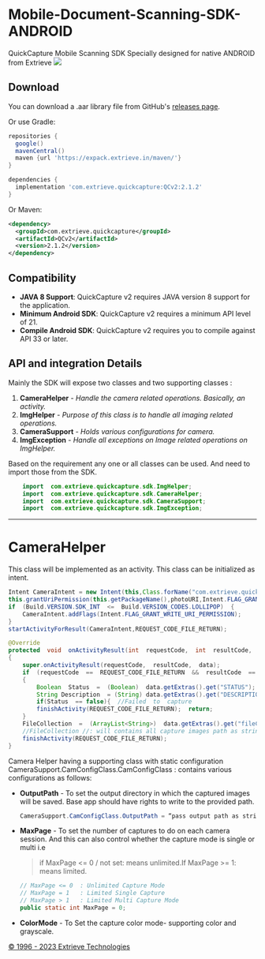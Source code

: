 Mobile-Document-Scanning-SDK-ANDROID
=====
QuickCapture Mobile Scanning SDK Specially designed for native ANDROID from Extrieve
![](static/glide_logo.png)

Download
--------
<!--For detailed instructions and requirements, see Glide's [download and setup docs page][28].-->

You can download a .aar library file from GitHub's [releases page](https://github.com/ExtrieveTechnologies/QuickCapture_Android/releases/tag/v2.1.2).

Or use Gradle:

```gradle
repositories {
  google()
  mavenCentral()
  maven {url 'https://expack.extrieve.in/maven/'}
}

dependencies {
  implementation 'com.extrieve.quickcapture:QCv2:2.1.2'
}
```

Or Maven:

```xml
<dependency>
  <groupId>com.extrieve.quickcapture</groupId>
  <artifactId>QCv2</artifactId>
  <version>2.1.2</version>
</dependency>
```

Compatibility
-------------
 * **JAVA 8 Support**: QuickCapture v2 requires JAVA version 8 support for the application.
 * **Minimum Android SDK**: QuickCapture v2 requires a minimum API level of 21.
 * **Compile Android SDK**: QuickCapture v2 requires you to compile against API 33 or later.
 

##  API  and  integration  Details

Mainly the SDK will expose two  classes  and  two  supporting  classes :


 1. **CameraHelper**  -  *Handle the  camera  related  operations. Basically,  an  activity.* 
 2. **ImgHelper**  - *Purpose  of  this  class  is  to  handle  all  imaging  related operations.*
 3. **CameraSupport**  -  *Holds  various configurations  for  camera.* 
 4. **ImgException**  -  *Handle  all exceptions  on  Image  related  operations  on ImgHelper.*
 

Based on the requirement any one or all classes can be used. And need to import those from the  SDK.
```java
    import  com.extrieve.quickcapture.sdk.ImgHelper;  
    import  com.extrieve.quickcapture.sdk.CameraHelper;
    import  com.extrieve.quickcapture.sdk.CameraSupport;  
    import  com.extrieve.quickcapture.sdk.ImgException;
   ```
---
# CameraHelper
This  class  will  be  implemented  as  an  activity.  This  class  can  be  initialized  as  intent.

```java
Intent CameraIntent = new Intent(this,Class.forName("com.extrieve.quickcapture.sdk.CameraHelper"));  UriphotoURI = Uri.parse(CameraSupport.CamConfigClass.OutputPath);
this.grantUriPermission(this.getPackageName(),photoURI,Intent.FLAG_GRANT_WRITE_URI_PERMISSION | Intent.FLAG_GRANT_READ_URI_PERMISSION);  
if  (Build.VERSION.SDK_INT  <=  Build.VERSION_CODES.LOLLIPOP)  {
	CameraIntent.addFlags(Intent.FLAG_GRANT_WRITE_URI_PERMISSION);
}
startActivityForResult(CameraIntent,REQUEST_CODE_FILE_RETURN);

@Override
protected  void  onActivityResult(int  requestCode,  int  resultCode,  @Nullable  Intent  data)  
{
	super.onActivityResult(requestCode,  resultCode,  data);
	if  (requestCode  ==  REQUEST_CODE_FILE_RETURN  &&  resultCode  ==  Activity.RESULT_OK)
	{  
		Boolean  Status  =  (Boolean)  data.getExtras().get("STATUS");
		String Description  = (String) data.getExtras().get("DESCRIPTION");  
		if(Status  == false){  //Failed  to  capture
		finishActivity(REQUEST_CODE_FILE_RETURN);  return;
	}
	FileCollection  =  (ArrayList<String>)  data.getExtras().get("fileCollection");
	//FileCollection //: will contains all capture images path as string
	finishActivity(REQUEST_CODE_FILE_RETURN);
}
```
Camera Helper having a supporting class with static configuration  
CameraSupport.CamConfigClass.CamConfigClass  :  contains  various  configurations  as  follows:

- **OutputPath** - To set the output directory in which the captured images will be saved.  Base  app should  have  rights  to write  to the  provided  path.
	```java
	CameraSupport.CamConfigClass.OutputPath = “pass output path as string”;
	```
- **MaxPage** - To set the number of captures to do on each camera session. And this can also  control  whether  the  capture  mode  is  single  or  multi  i.e
	> if  MaxPage  <= 0 /  not  set:  means  unlimited.If  MaxPage  >= 1:
	> means  limited.
	```java
	// MaxPage <= 0  : Unlimited Capture Mode  
	// MaxPage = 1   : Limited Single Capture  
	// MaxPage > 1   : Limited Multi Capture Mode  
	public static int MaxPage = 0;
	```
- **ColorMode**  -  To  Set  the  capture  color  mode-  supporting  color  and  grayscale.

[© 1996 - 2023 Extrieve Technologies](https://www.extrieve.com/)


